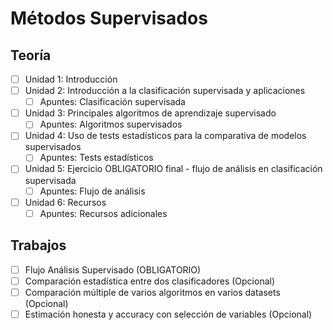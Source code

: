# Métodos Supervisados

## Teoría
- [ ] Unidad 1: Introducción
- [ ] Unidad 2: Introducción a la clasificación supervisada y aplicaciones
  - [ ] Apuntes: Clasificación supervisada
- [ ] Unidad 3: Principales algoritmos de aprendizaje supervisado
  - [ ] Apuntes: Algoritmos supervisados
- [ ] Unidad 4: Uso de tests estadísticos para la comparativa de modelos supervisados
  - [ ] Apuntes: Tests estadísticos
- [ ] Unidad 5: Ejercicio OBLIGATORIO final - flujo de análisis en clasificación supervisada
  - [ ] Apuntes: Flujo de análisis
- [ ] Unidad 6: Recursos
  - [ ] Apuntes: Recursos adicionales

## Trabajos
- [ ] Flujo Análisis Supervisado (OBLIGATORIO)
- [ ] Comparación estadística entre dos clasificadores (Opcional)
- [ ] Comparación múltiple de varios algoritmos en varios datasets (Opcional)
- [ ] Estimación honesta y accuracy con selección de variables (Opcional)